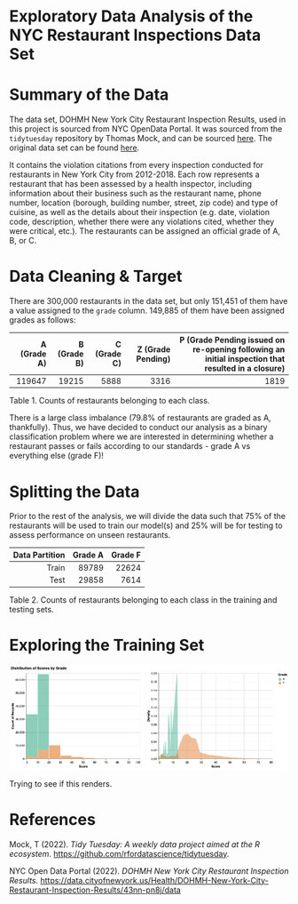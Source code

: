 Exploratory Data Analysis of the NYC Restaurant Inspections Data Set
==========================

# Summary of the Data

The data set, DOHMH New York City Restaurant Inspection Results, used in this project is sourced from NYC OpenData Portal. It was sourced from the `tidytuesday` repository by Thomas Mock, and can be sourced [here](https://github.com/rfordatascience/tidytuesday/tree/master/data/2018/2018-12-1.). The original data set can be found [here](https://data.cityofnewyork.us/Health/DOHMH-New-York-City-Restaurant-Inspection-Results/43nn-pn8j/data).

It contains the violation citations from every inspection conducted for restaurants in New York City from 2012-2018. Each row represents a restaurant that has been assessed by a health inspector, including information about their business such as the restaurant name, phone number, location (borough, building number, street, zip code) and type of cuisine, as well as the details about their inspection (e.g. date, violation code, description, whether there were any violations cited, whether they were critical, etc.). The restaurants can be assigned an official grade of A, B, or C.

# Data Cleaning & Target

There are 300,000 restaurants in the data set, but only 151,451 of them have a value assigned to the `grade` column. 149,885 of them have been assigned grades as follows:

|A (Grade A)|B (Grade B)|C (Grade C)|Z (Grade Pending)|P (Grade Pending issued on re-opening following an initial inspection that resulted in a closure)|
|----------:|----------:|----------:|----------------:|----------------:|
|119647|19215|5888|3316|1819|

Table 1. Counts of restaurants belonging to each class.

There is a large class imbalance (79.8% of restaurants are graded as A, thankfully). Thus, we have decided to conduct our analysis as a binary classification problem where we are interested in determining whether a restaurant passes or fails according to our standards - grade A vs everything else (grade F)!

# Splitting the Data

Prior to the rest of the analysis, we will divide the data such that 75% of the restaurants will be used to train our model(s) and 25% will be for testing to assess performance on unseen restaurants.

| Data Partition | Grade A | Grade F |
|---------------:|--------:|--------:|
|Train           |89789    |22624    |
|Test            |29858    |7614     |

Table 2. Counts of restaurants belonging to each class in the training and testing sets.

# Exploring the Training Set

![](src/nyc_eda_figures/score_dists.png)

Trying to see if this renders.

# References

Mock, T (2022). *Tidy Tuesday: A weekly data project aimed at the R ecosystem.* https://github.com/rfordatascience/tidytuesday.

NYC Open Data Portal (2022). *DOHMH New York City Restaurant Inspection Results.* https://data.cityofnewyork.us/Health/DOHMH-New-York-City-Restaurant-Inspection-Results/43nn-pn8j/data